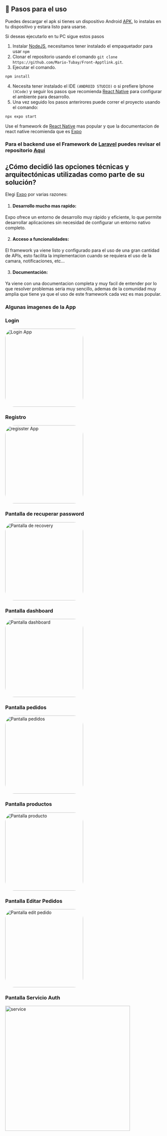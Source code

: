## 🚀 Pasos para el uso

Puedes descargar el apk si tienes un dispositivo Android [APK](https://drive.google.com/file/d/1XA4L8ep2tFpinrRGBIxQr65B2qVU_pjS/view?usp=sharing), lo instalas en tu dispositivo y estara listo para usarse.

Si deseas ejecutarlo en tu PC sigue estos pasos

1. Instalar [NodeJS](https://nodejs.org/en/), necesitamos tener instalado el empaquetador para usar `npm`
2. Clonar el repositorio usando el comando `git clone https://github.com/Mario-Tubay/Front-Apptlink.git`.
3. Ejecutar el comando.
```bash
npm install
```
4. Necesita tener instalado el IDE `(ANDROID STUDIO)` o si prefiere Iphone `(XCode)` y seguir los pasos que recomienda [React Native](https://reactnative.dev/docs/set-up-your-environment) para configurar el ambiente para desarrollo.
5. Una vez seguido los pasos anterirores puede correr el proyecto usando el comando:
```bash
npx expo start 
```

Use el framework de [React Native](https://reactnative.dev/) mas popular y que la documentacion de react native recomienda que es [Expo](https://docs.expo.dev/) 

### Para el backend use el Framework de [Laravel](https://laravel.com/) puedes revisar el repositorio [Aqui](https://github.com/Mario-Tubay/back-apptlink.git)

## ¿Cómo decidió las opciones técnicas y arquitectónicas utilizadas como parte de su solución?
Elegi [Expo](https://docs.expo.dev/)  por varias razones:
1. #### Desarrollo mucho mas rapido:
 Expo ofrece un entorno de desarrollo muy rápido y eficiente, lo que permite desarrollar aplicaciones sin necesidad de configurar un entorno nativo completo.

2. #### Acceso a funcionalidades: 
El framework ya viene listo y configurado para el uso de una gran cantidad de APIs, esto facilita la implementacion cuando se requiera el uso de la camara, notificaciones, etc...

3. #### Documentación:
Ya viene con una documentacion completa y muy facil de entender por lo que resolver problemas seria muy sencillo, ademas de la comunidad muy amplia que tiene ya que el uso de este framework cada vez es mas popular.

### Algunas imagenes de la App 

### Login

<img src="assets/capturas/login.png" alt="Login App" width="250" style="border-radius: 30px" />


### Registro
<img src="assets/capturas/register.png" alt="regisster App" width="250" style="border-radius: 30px" />


### Pantalla de recuperar password
<img src="assets/capturas/recovery.png" alt="Pantalla de recovery" width="250" style="border-radius: 30px" />

### Pantalla dashboard
<img src="assets/capturas/dashboard.png" alt="Pantalla dashboard" width="250" style="border-radius: 30px" />

### Pantalla pedidos
<img src="assets/capturas/pedidos.png" alt="Pantalla pedidos" width="250" style="border-radius: 30px" />

### Pantalla productos
<img src="assets/capturas/productos.png" alt="Pantalla producto" width="250" style="border-radius: 30px" />

### Pantalla Editar Pedidos
<img src="assets/capturas/edit_pedido.png" alt="Pantalla edit pedido" width="250" style="border-radius: 30px" />


### Pantalla Servicio Auth
<img src="assets/capturas/authservice.png" alt="service" width="400" />
